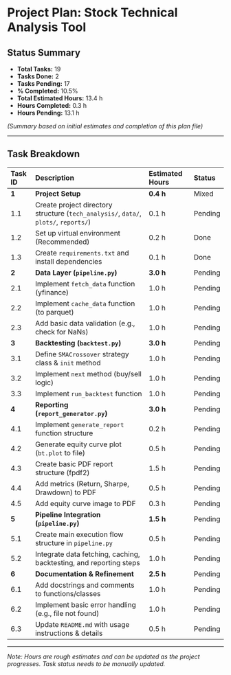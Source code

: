 # Project Plan: Stock Technical Analysis Tool

## Status Summary

*   **Total Tasks:** 19
*   **Tasks Done:** 2
*   **Tasks Pending:** 17
*   **% Completed:** 10.5%
*   **Total Estimated Hours:** 13.4 h
*   **Hours Completed:** 0.3 h
*   **Hours Pending:** 13.1 h

*(Summary based on initial estimates and completion of this plan file)*

---

## Task Breakdown

| Task ID | Description                                     | Estimated Hours | Status  |
| :------ | :---------------------------------------------- | :-------------- | :------ |
| **1**   | **Project Setup**                               | **0.4 h**       | Mixed   |
| 1.1     | Create project directory structure (`tech_analysis/`, `data/`, `plots/`, `reports/`) | 0.1 h           | Pending |
| 1.2     | Set up virtual environment (Recommended)        | 0.2 h           | Done    |
| 1.3     | Create `requirements.txt` and install dependencies | 0.1 h           | Done    |
| **2**   | **Data Layer (`pipeline.py`)**                  | **3.0 h**       | Pending |
| 2.1     | Implement `fetch_data` function (yfinance)      | 1.0 h           | Pending |
| 2.2     | Implement `cache_data` function (to parquet)    | 1.0 h           | Pending |
| 2.3     | Add basic data validation (e.g., check for NaNs) | 1.0 h           | Pending |
| **3**   | **Backtesting (`backtest.py`)**                 | **3.0 h**       | Pending |
| 3.1     | Define `SMACrossover` strategy class & `init` method | 1.0 h           | Pending |
| 3.2     | Implement `next` method (buy/sell logic)        | 1.0 h           | Pending |
| 3.3     | Implement `run_backtest` function               | 1.0 h           | Pending |
| **4**   | **Reporting (`report_generator.py`)**           | **3.0 h**       | Pending |
| 4.1     | Implement `generate_report` function structure  | 0.2 h           | Pending |
| 4.2     | Generate equity curve plot (`bt.plot` to file)  | 0.5 h           | Pending |
| 4.3     | Create basic PDF report structure (fpdf2)       | 1.5 h           | Pending |
| 4.4     | Add metrics (Return, Sharpe, Drawdown) to PDF   | 0.5 h           | Pending |
| 4.5     | Add equity curve image to PDF                   | 0.3 h           | Pending |
| **5**   | **Pipeline Integration (`pipeline.py`)**        | **1.5 h**       | Pending |
| 5.1     | Create main execution flow structure in `pipeline.py` | 0.5 h           | Pending |
| 5.2     | Integrate data fetching, caching, backtesting, and reporting steps | 1.0 h           | Pending |
| **6**   | **Documentation & Refinement**                  | **2.5 h**       | Pending |
| 6.1     | Add docstrings and comments to functions/classes | 1.0 h           | Pending |
| 6.2     | Implement basic error handling (e.g., file not found) | 1.0 h           | Pending |
| 6.3     | Update `README.md` with usage instructions & details | 0.5 h           | Pending |

---
*Note: Hours are rough estimates and can be updated as the project progresses. Task status needs to be manually updated.*
